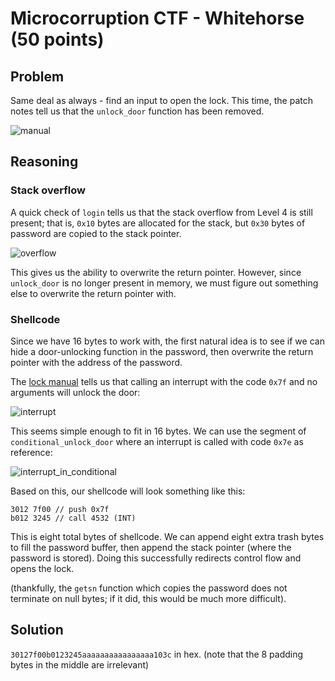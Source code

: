 # Microcorruption CTF - Whitehorse (50 points)

## Problem
Same deal as always - find an input to open the lock. This time, the patch notes tell us that the `unlock_door` function has been removed.

![manual]()

## Reasoning

### Stack overflow

A quick check of `login` tells us that the stack overflow from Level 4 is still present; that is, `0x10` bytes are allocated for the stack, but `0x30` bytes of password
are copied to the stack pointer.

![overflow]()

This gives us the ability to overwrite the return pointer. However, since `unlock_door` is no longer present in memory, we must figure out something else to overwrite
the return pointer with.

### Shellcode

Since we have 16 bytes to work with, the first natural idea is to see if we can hide a door-unlocking function in the password, then overwrite the return pointer
with the address of the password.

The [lock manual](https://microcorruption.com/manual.pdf) tells us that calling an interrupt with the code `0x7f` and no arguments will unlock the door:

![interrupt]()

This seems simple enough to fit in 16 bytes. We can use the segment of `conditional_unlock_door` where an interrupt is called with code `0x7e` as reference:

![interrupt_in_conditional]()

Based on this, our shellcode will look something like this:

```
3012 7f00 // push 0x7f
b012 3245 // call 4532 (INT)
```

This is eight total bytes of shellcode. We can append eight extra trash bytes to fill the password buffer, then append the stack pointer (where the password is stored).
Doing this successfully redirects control flow and opens the lock.

(thankfully, the `getsn` function which copies the password does not terminate on null bytes; if it did, this would be much more difficult).

## Solution
`30127f00b0123245aaaaaaaaaaaaaaaa103c` in hex. (note that the 8 padding bytes in the middle are irrelevant)
